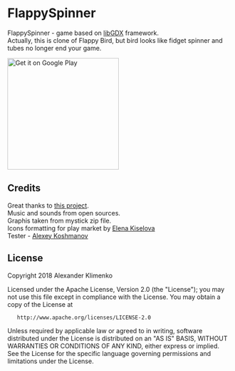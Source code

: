 # FlappySpinner

FlappySpinner - game based on [libGDX](http://libgdx.badlogicgames.com) framework.<br>
Actually, this is clone of Flappy Bird, but bird looks like fidget spinner and tubes no longer end your game. 

<a href='https://play.google.com/store/apps/details?id=com.zephyr.ventum'><img alt='Get it on Google Play' src='https://play.google.com/intl/en_us/badges/images/generic/en_badge_web_generic.png' width=250 /></a>

## Credits
Great thanks to [this project](https://github.com/wmora/martianrun).<br>
Music and sounds from open sources.<br>
Graphis taken from mystick zip file. <br>
Icons formatting for play market by [Elena Kiselova](http://designer.giver.guru/)<br>
Tester - [Alexey Koshmanov](https://vk.com/id7591994)

## License
Copyright 2018 Alexander Klimenko

   Licensed under the Apache License, Version 2.0 (the "License");
   you may not use this file except in compliance with the License.
   You may obtain a copy of the License at

       http://www.apache.org/licenses/LICENSE-2.0

   Unless required by applicable law or agreed to in writing, software
   distributed under the License is distributed on an "AS IS" BASIS,
   WITHOUT WARRANTIES OR CONDITIONS OF ANY KIND, either express or implied.
   See the License for the specific language governing permissions and
   limitations under the License.

